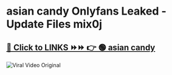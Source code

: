 
 # asian candy Onlyfans Leaked - Update Files mix0j

## <h2><a href="https://clipsfans.com/asian_candy&ref=git">🔗 Click to LINKS ⏩⏩ 👉 🟢 asian candy </a></h2>

<a href="https://clipsfans.com/asian_candy&ref=git" rel="nofollow" data-target="animated-image.originalLink"><img src="https://i.ibb.co.com/xMMVF88/686577567.gif" alt="Viral Video Original" style="max-width: 100%; display: inline-block;" data-target="animated-image.originalImage"></a>

